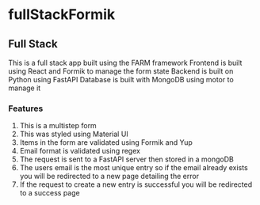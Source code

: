 # fullStackFormik

<h2>Full Stack</h1>
<div>
  <span>This is a full stack app built using the FARM framework</span>
  <span>Frontend is built using React and Formik to manage the form state</span>
  <span>Backend is built on Python using FastAPI</span>
  <span>Database is built with MongoDB using motor to manage it</span>
<div>
  <h3>Features</h3>
  <ol>
    <li>This is a multistep form</li>
    <li>This was styled using Material UI</li>
    <li>Items in the form are validated using Formik and Yup</li>
    <li>Email format is validated using regex</li>
    <li>The request is sent to a FastAPI server then stored in a mongoDB</li>
    <li>The users email is the most unique entry so if the email already exists you will be redirected to a new page detailing the error</li>
     <li>If the request to create a new entry is successful you will be redirected to a success page</li>
  </ol>
  </div>
</div>

